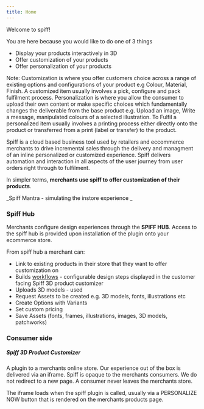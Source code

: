 ```yaml
---
title: Home
---
```


Welcome to spiff! 

You are here because you would like to do one of 3 things  
- Display your products interactively in 3D 
- Offer customization of your products
- Offer personalization of your products 

Note: Customization is where you offer customers choice across a range of existing options and configurations of your product e.g Colour, Material, Finish. A customized item usually involves a pick, configure and pack fulfilment process. Personalization is where you allow the consumer to upload their own content or make specific choices which fundamentally changes the deliverable from the base product e.g. Upload an image, Write a message, manipulated colours of a selected illustration. To Fulfil a personalized item usually involves a printing process either directly onto the product or transferred from a print (label or transfer) to the product. 

Spiff is a cloud based business tool used by retailers and eccommerce merchants to drive incremental sales through the delivery and managment of an inline personalized or customized experience.  Spiff delivers automation and interaction in all aspects of the user journey from user orders right through to fulfilment. 

In simpler terms, **merchants use spiff to offer customization of their products**. 

_Spiff Mantra - simulating the instore experience _

### Spiff Hub
Merchants configure design experiences through the **SPIFF HUB**. Access to the spiff hub is provided upon installation of the plugin onto your ecommerce store.  

From spiff hub a merchant can: 
- Link to existing products in their store that they want to offer customization on
- Builds [workflows](http://help.spiff.com.au/#workflows) - configurable design steps displayed in the customer facing Spiff 3D product customizer
- Uploads 3D models - used 
- Request Assets to be created e.g. 3D models, fonts, illustrations etc
- Create Options with Variants 
- Set custom pricing
- Save Assets (fonts, frames, illustrations, images, 3D models, patchworks) 



### Consumer side 

##### Spiff 3D Product Customizer
A plugin to a merchants online store. Our experience out of the box is delivered via an iframe. Spiff is opaque to the merchants consumers. We do not redirect to a new page. A consumer never leaves the merchants store. 

The iframe loads when the spiff plugin is called, usually via a PERSONALIZE NOW button that is rendered on the merchants products page. 




